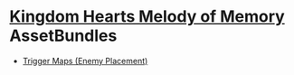 # [Kingdom Hearts Melody of Memory](index.md) AssetBundles

- [Trigger Maps (Enemy Placement)](trigger.md)